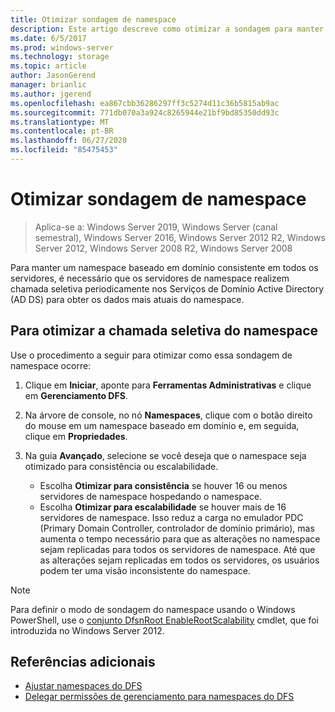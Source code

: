 ```yaml
---
title: Otimizar sondagem de namespace
description: Este artigo descreve como otimizar a sondagem para manter um namespace baseado em domínio consistente em todos os servidores de namespace
ms.date: 6/5/2017
ms.prod: windows-server
ms.technology: storage
ms.topic: article
author: JasonGerend
manager: brianlic
ms.author: jgerend
ms.openlocfilehash: ea867cbb36286297ff3c5274d11c36b5815ab9ac
ms.sourcegitcommit: 771db070a3a924c8265944e21bf9bd85350dd93c
ms.translationtype: MT
ms.contentlocale: pt-BR
ms.lasthandoff: 06/27/2020
ms.locfileid: "85475453"
---
```

# <a name="optimize-namespace-polling"></a>Otimizar sondagem de namespace

> Aplica-se a: Windows Server 2019, Windows Server (canal semestral), Windows Server 2016, Windows Server 2012 R2, Windows Server 2012, Windows Server 2008 R2, Windows Server 2008

Para manter um namespace baseado em domínio consistente em todos os servidores, é necessário que os servidores de namespace realizem chamada seletiva periodicamente nos Serviços de Domínio Active Directory (AD DS) para obter os dados mais atuais do namespace.

## <a name="to-optimize-namespace-polling"></a>Para otimizar a chamada seletiva do namespace

Use o procedimento a seguir para otimizar como essa sondagem de namespace ocorre:

1.  Clique em **Iniciar**, aponte para **Ferramentas Administrativas** e clique em **Gerenciamento DFS**.

2.  Na árvore de console, no nó **Namespaces**, clique com o botão direito do mouse em um namespace baseado em domínio e, em seguida, clique em **Propriedades**.

3.  Na guia **Avançado**, selecione se você deseja que o namespace seja otimizado para consistência ou escalabilidade.

    -   Escolha **Otimizar para consistência** se houver 16 ou menos servidores de namespace hospedando o namespace.
    -   Escolha **Otimizar para escalabilidade** se houver mais de 16 servidores de namespace. Isso reduz a carga no emulador PDC (Primary Domain Controller, controlador de domínio primário), mas aumenta o tempo necessário para que as alterações no namespace sejam replicadas para todos os servidores de namespace. Até que as alterações sejam replicadas em todos os servidores, os usuários podem ter uma visão inconsistente do namespace.

> [!NOTE]
> Para definir o modo de sondagem do namespace usando o Windows PowerShell, use o [conjunto DfsnRoot EnableRootScalability](https://technet.microsoft.com/library/jj884281.aspx) cmdlet, que foi introduzida no Windows Server 2012.

## <a name="additional-references"></a>Referências adicionais

-   [Ajustar namespaces do DFS](tuning-dfs-namespaces.md)
-   [Delegar permissões de gerenciamento para namespaces do DFS](delegate-management-permissions-for-dfs-namespaces.md)